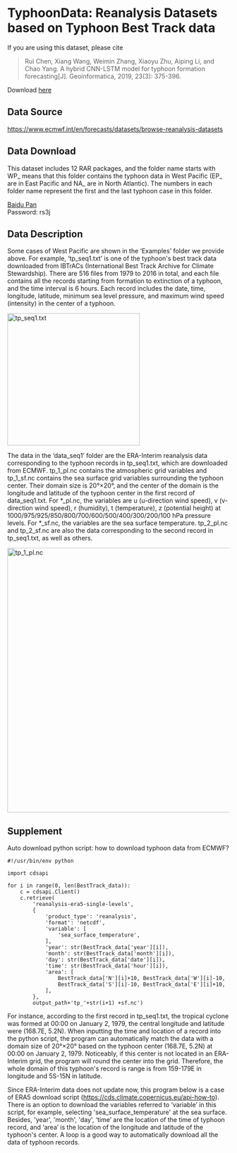# TyphoonData: Reanalysis Datasets based on Typhoon Best Track data
If you are using this dataset, please cite

>Rui Chen, Xiang Wang, Weimin Zhang, Xiaoyu Zhu, Aiping Li, and Chao Yang. A hybrid CNN-LSTM model for typhoon formation forecasting[J]. Geoinformatica, 2019, 23(3): 375-396.

Download [here](https://www.researchgate.net/profile/Chen-Rui-21/publication/333008232_A_hybrid_CNN-LSTM_model_for_typhoon_formation_forecasting/links/5f16633592851c1eff23c8be/A-hybrid-CNN-LSTM-model-for-typhoon-formation-forecasting.pdf)

## Data Source
https://www.ecmwf.int/en/forecasts/datasets/browse-reanalysis-datasets

## Data Download
This dataset includes 12 RAR packages, and the folder name starts with WP_ means that this folder contains the typhoon data in West Pacific (EP_ are in East Pacific and NA_ are in North Atlantic). The numbers in each folder name represent the first and the last typhoon case in this folder.

[Baidu Pan](https://pan.baidu.com/s/1-emRTY5jC-YvDFtT17A-QQ)  
Password:  rs3j

## Data Description
 
Some cases of West Pacific are shown in the ‘Examples’ folder we provide above. For example, ‘tp_seq1.txt’ is one of the typhoon's best track data downloaded from IBTrACs (International Best Track Archive for Climate Stewardship). There are 516 files from 1979 to 2016 in total, and each file contains all the records starting from formation to extinction of a typhoon, and the time interval is 6 hours. Each record includes the date, time, longitude, latitude, minimum sea level pressure, and maximum wind speed (intensity) in the center of a typhoon.

<img src="https://github.com/wxnudt/Pictures/blob/main/tp_seq.png" width="300px" alt='tp_seq1.txt'>

The data in the ‘data_seq1’ folder are the ERA-Interim reanalysis data corresponding to the typhoon records in tp_seq1.txt, which are downloaded from ECMWF.
tp_1_pl.nc contains the atmospheric grid variables and tp_1_sf.nc contains the sea surface grid variables surrounding the typhoon center. Their domain size is 20°×20°, and the center of the domain is the longitude and latitude of the typhoon center in the first record of data_seq1.txt. For *_pl.nc, the variables are u (u-direction wind speed), v (v-direction wind speed), r (humidity), t (temperature), z (potential height) at 1000/975/925/850/800/700/600/500/400/300/200/100 hPa pressure levels. For *_sf.nc, the variables are the sea surface temperature. tp_2_pl.nc and tp_2_sf.nc are also the data corresponding to the second record in tp_seq1.txt, as well as others.

<img src="https://github.com/wxnudt/Pictures/blob/main/pl.png" width="600px" alt='tp_1_pl.nc'>

## Supplement

Auto download python script: how to download typhoon data from ECMWF?

```
#!/usr/bin/env python

import cdsapi

for i in range(0, len(BestTrack_data)):
    c = cdsapi.Client()
    c.retrieve(
        'reanalysis-era5-single-levels',
        {
            'product_type': 'reanalysis',
            'format': 'netcdf',
            'variable': [
                'sea_surface_temperature',
            ],
            'year': str(BestTrack_data['year'][i]),
            'month': str(BestTrack_data['month'][i]),
            'day': str(BestTrack_data['date'][i]),
            'time': str(BestTrack_data['hour'][i]),
            'area': [
                BestTrack_data['N'][i]+10, BestTrack_data['W'][i]-10,
                BestTrack_data['S'][i]-10, BestTrack_data['E'][i]+10,
            ],
        },
        output_path+'tp_'+str(i+1) +sf.nc')

```

For instance, according to the first record in tp_seq1.txt, the tropical cyclone was formed at 00:00 on January 2, 1979, the central longitude and latitude were (168.7E, 5.2N). When inputting the time and location of a record into the python script, the program can automatically match the data with a domain size of 20°×20° based on the typhoon center (168.7E, 5.2N) at 00:00 on January 2, 1979. Noticeably, if this center is not located in an ERA-Interim grid, the program will round the center into the grid. Therefore, the whole domain of this typhoon's record is range is from 159-179E in longitude and 5S-15N in latitude.

Since ERA-Interim data does not update now, this program below is a case of ERA5 download script (https://cds.climate.copernicus.eu/api-how-to). There is an option to download the variables referred to ‘variable’ in this script, for example, selecting 'sea_surface_temperature' at the sea surface. Besides, 'year', 'month', 'day', ‘time’ are the location of the time of typhoon record, and ‘area’ is the location of the longitude and latitude of the typhoon's center. A loop is a good way to automatically download all the data of typhoon records.
